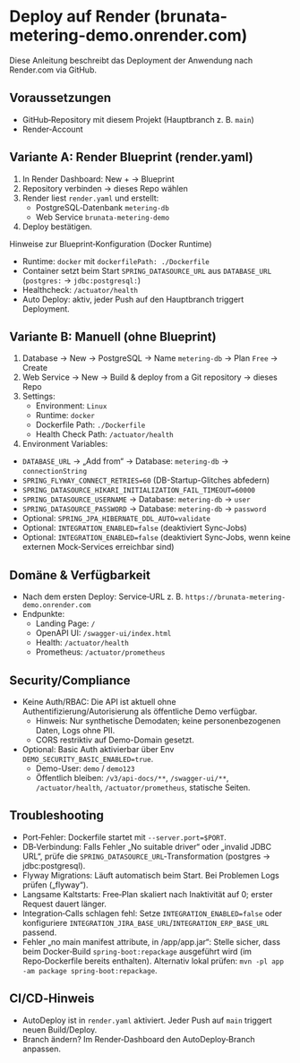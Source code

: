 # Deploy auf Render (brunata-metering-demo.onrender.com)

Diese Anleitung beschreibt das Deployment der Anwendung nach Render.com via GitHub.

## Voraussetzungen
- GitHub‑Repository mit diesem Projekt (Hauptbranch z. B. `main`)
- Render‑Account

## Variante A: Render Blueprint (render.yaml)

1) In Render Dashboard: New + → Blueprint
2) Repository verbinden → dieses Repo wählen
3) Render liest `render.yaml` und erstellt:
   - PostgreSQL‑Datenbank `metering-db`
   - Web Service `brunata-metering-demo`
4) Deploy bestätigen.

Hinweise zur Blueprint‑Konfiguration (Docker Runtime)
- Runtime: `docker` mit `dockerfilePath: ./Dockerfile`
- Container setzt beim Start `SPRING_DATASOURCE_URL` aus `DATABASE_URL` (`postgres:` → `jdbc:postgresql:`)
- Healthcheck: `/actuator/health`
- Auto Deploy: aktiv, jeder Push auf den Hauptbranch triggert Deployment.

## Variante B: Manuell (ohne Blueprint)

1) Database → New → PostgreSQL → Name `metering-db` → Plan `Free` → Create
2) Web Service → New → Build & deploy from a Git repository → dieses Repo
3) Settings:
   - Environment: `Linux`
   - Runtime: `docker`
   - Dockerfile Path: `./Dockerfile`
   - Health Check Path: `/actuator/health`
  4) Environment Variables:
   - `DATABASE_URL` → „Add from“ → Database: `metering-db` → `connectionString`
   - `SPRING_FLYWAY_CONNECT_RETRIES=60` (DB-Startup-Glitches abfedern)
   - `SPRING_DATASOURCE_HIKARI_INITIALIZATION_FAIL_TIMEOUT=60000`
   - `SPRING_DATASOURCE_USERNAME` → Database: `metering-db` → `user`
   - `SPRING_DATASOURCE_PASSWORD` → Database: `metering-db` → `password`
   - Optional: `SPRING_JPA_HIBERNATE_DDL_AUTO=validate`
   - Optional: `INTEGRATION_ENABLED=false` (deaktiviert Sync‑Jobs)
   - Optional: `INTEGRATION_ENABLED=false` (deaktiviert Sync‑Jobs, wenn keine externen Mock‑Services erreichbar sind)

## Domäne & Verfügbarkeit
- Nach dem ersten Deploy: Service‑URL z. B. `https://brunata-metering-demo.onrender.com`
- Endpunkte:
  - Landing Page: `/`
  - OpenAPI UI: `/swagger-ui/index.html`
  - Health: `/actuator/health`
  - Prometheus: `/actuator/prometheus`

## Security/Compliance
- Keine Auth/RBAC: Die API ist aktuell ohne Authentifizierung/Autorisierung als öffentliche Demo verfügbar.
  - Hinweis: Nur synthetische Demodaten; keine personenbezogenen Daten, Logs ohne PII.
  - CORS restriktiv auf Demo-Domain gesetzt.
- Optional: Basic Auth aktivierbar über Env `DEMO_SECURITY_BASIC_ENABLED=true`.
  - Demo-User: `demo` / `demo123`
  - Öffentlich bleiben: `/v3/api-docs/**`, `/swagger-ui/**`, `/actuator/health`, `/actuator/prometheus`, statische Seiten.

## Troubleshooting
- Port‑Fehler: Dockerfile startet mit `--server.port=$PORT`.
- DB‑Verbindung: Falls Fehler „No suitable driver“ oder „invalid JDBC URL“, prüfe die `SPRING_DATASOURCE_URL`‑Transformation (postgres → jdbc:postgresql).
- Flyway Migrations: Läuft automatisch beim Start. Bei Problemen Logs prüfen („flyway“).
- Langsame Kaltstarts: Free‑Plan skaliert nach Inaktivität auf 0; erster Request dauert länger.
- Integration‑Calls schlagen fehl: Setze `INTEGRATION_ENABLED=false` oder konfiguriere `INTEGRATION_JIRA_BASE_URL`/`INTEGRATION_ERP_BASE_URL` passend.
 - Fehler „no main manifest attribute, in /app/app.jar“: Stelle sicher, dass beim Docker‑Build `spring-boot:repackage` ausgeführt wird (im Repo‑Dockerfile bereits enthalten). Alternativ lokal prüfen: `mvn -pl app -am package spring-boot:repackage`.

## CI/CD‑Hinweis
- AutoDeploy ist in `render.yaml` aktiviert. Jeder Push auf `main` triggert neuen Build/Deploy.
- Branch ändern? Im Render‑Dashboard den AutoDeploy‑Branch anpassen.
